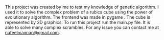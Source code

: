 This project was created by me to test my knowledge of genetic algorithm. I used it to solve the complex problem of a rubics cube using the power of evolutionary algorithm. The frontend was made in pygame . The cube is represented by 2D graphics. To run this project run the main.py file. It is able to solve many complex scrambles. For any issue you can contact me at nafeelmannan@gmail.com. 
